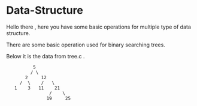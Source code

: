 # Data-Structure

Hello there , here you have some basic operations for multiple type of data structure.

There are some basic operation used for binary searching trees.

Below it is the data from tree.c .

              5
             / \
           2     12
         /  \    /   \
       1    3   11    21
                    /    \
                   19     25
                   
                   
 
